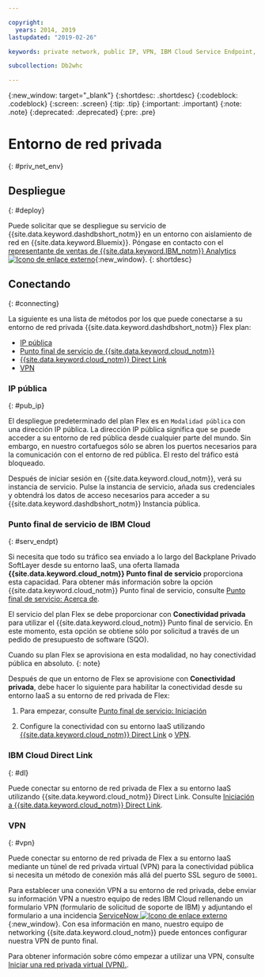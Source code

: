 ```yaml
---

copyright:
  years: 2014, 2019
lastupdated: "2019-02-26"

keywords: private network, public IP, VPN, IBM Cloud Service Endpoint, IBM Cloud Direct Link, Flex

subcollection: Db2whc

---
```


<!-- Attribute definitions --> 
{:new_window: target="_blank"}
{:shortdesc: .shortdesc}
{:codeblock: .codeblock}
{:screen: .screen}
{:tip: .tip}
{:important: .important}
{:note: .note}
{:deprecated: .deprecated}
{:pre: .pre}

# Entorno de red privada
{: #priv_net_env}

## Despliegue
{: #deploy}

Puede solicitar que se despliegue su servicio de {{site.data.keyword.dashdbshort_notm}} en un entorno con aislamiento de red en {{site.data.keyword.Bluemix}}. Póngase en contacto con el [representante de ventas de {{site.data.keyword.IBM_notm}} Analytics ![Icono de enlace externo](../../icons/launch-glyph.svg "Icono de enlace externo")](https://www.ibm.com/connect/ibm/us/en/?lnk=fcw){:new_window}.
{: shortdesc}

## Conectando
{: #connecting}

La siguiente es una lista de métodos por los que puede conectarse a su entorno de red privada {{site.data.keyword.dashdbshort_notm}} Flex plan:

* [IP pública](#pub_ip)
* [Punto final de servicio de {{site.data.keyword.cloud_notm}}](#serv_endpt)
* [{{site.data.keyword.cloud_notm}} Direct Link](#dl)
* [VPN](#vpn)
<!-- * [IP Whitelisting](#ip_wl) -->

### IP pública 
{: #pub_ip}

El despliegue predeterminado del plan Flex es en `Modalidad pública` con una dirección IP pública. La dirección IP pública significa que se puede acceder a su entorno de red pública desde cualquier parte del mundo. Sin embargo, en nuestro cortafuegos sólo se abren los puertos necesarios para la comunicación con el entorno de red pública. El resto del tráfico está bloqueado.

Después de iniciar sesión en {{site.data.keyword.cloud_notm}}, verá su instancia de servicio. Pulse la instancia de servicio, añada sus credenciales y obtendrá los datos de acceso necesarios para acceder a su {{site.data.keyword.dashdbshort_notm}} Instancia pública.

### Punto final de servicio de IBM Cloud
{: #serv_endpt}

Si necesita que todo su tráfico sea enviado a lo largo del Backplane Privado SoftLayer desde su entorno IaaS, una oferta llamada **{{site.data.keyword.cloud_notm}} Punto final de servicio** proporciona esta capacidad. Para obtener más información sobre la opción {{site.data.keyword.cloud_notm}} Punto final de servicio, consulte [Punto final de servicio: Acerca de](/docs/services/service-endpoint/getting-started.html).

El servicio del plan Flex se debe proporcionar con **Conectividad privada** para utilizar el {{site.data.keyword.cloud_notm}} Punto final de servicio. En este momento, esta opción se obtiene sólo por solicitud a través de un pedido de presupuesto de software (SQO). 

Cuando su plan Flex se aprovisiona en esta modalidad, no hay conectividad pública en absoluto.
{: note} 

Después de que un entorno de Flex se aprovisione con **Conectividad privada**, debe hacer lo siguiente para habilitar la conectividad desde su entorno IaaS a su entorno de red privada de Flex: 

1. Para empezar, consulte [Punto final de servicio: Iniciación](/docs/services/service-endpoint/enable-servicepoint.html)

2. Configure la conectividad con su entorno IaaS utilizando [{{site.data.keyword.cloud_notm}} Direct Link](#dl) o [VPN](#vpn).

### IBM Cloud Direct Link
{: #dl}

Puede conectar su entorno de red privada de Flex a su entorno IaaS utilizando {{site.data.keyword.cloud_notm}} Direct Link. Consulte [Iniciación a {{site.data.keyword.cloud_notm}} Direct Link](/docs/infrastructure/direct-link/getting-started.html).

### VPN
{: #vpn}

Puede conectar su entorno de red privada de Flex a su entorno IaaS mediante un túnel de red privada virtual (VPN) para la conectividad pública si necesita un método de conexión más allá del puerto SSL seguro de `50001`.

Para establecer una conexión VPN a su entorno de red privada, debe enviar su información VPN a nuestro equipo de redes IBM Cloud rellenando un formulario VPN (formulario de solicitud de soporte de IBM) y adjuntando el formulario a una incidencia [ServiceNow ![Icono de enlace externo](../../icons/launch-glyph.svg "Icono de enlace")](https://cloud.ibm.com/unifiedsupport/cases/add){:new_window}. <!-- , attaching the form to a [ServiceNow ![External link icon](../../icons/launch-glyph.svg "External link icon")](https://cloud.ibm.com/unifiedsupport/cases/add){:new_window} ticket, and providing the following VPN part number `xxxx-xxxx-xxxx`. --> Con esa información en mano, nuestro equipo de networking {{site.data.keyword.cloud_notm}} puede entonces configurar nuestra VPN de punto final. <!-- Ben to provide VPN part number -->

Para obtener información sobre cómo empezar a utilizar una VPN, consulte [Iniciar una red privada virtual (VPN).](/docs/infrastructure/iaas-vpn/getting-started.html).

<!-- **Gopal's text**:

> For public connectivity, customers can setup a VPN tunnel if they need to use something over and beyond the secure SSL port of `50001` and send VPN information to our Networking team to set up VPN endpoints. This requires filling up a VPN form and attaching it to a Service Now Ticket. Should we attach the form template here? Customers need to order a particular part number for this (VPN part number to be provided by Ben)


Can we use any of this documentation?  [Getting started with Virtual Private Networking (VPN)](/docs/infrastructure/iaas-vpn/getting-started.html). -->



<!-- ### IP Whitelisting
{: #ip_wl}

IP whitelisting gives you the ability to specify which trusted IP addresses are granted access to your private network environment.


**Writer's notes**:
I need step-by-step instructions. -->


